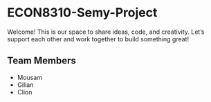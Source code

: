 # ECON8310-Semy-Project

Welcome! This is our space to share ideas, code, and creativity. Let’s support each other and work together to build something great!

## Team Members
- Mousam
- Gilian
- Clion




